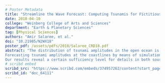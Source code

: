 ```yaml
---
# Poster Metadata
title: "Streamline the Wave Forecast: Computing Tsunamis for Fictitious Earthquakes in Fake Oceans"
date: 2018-04-10
college: "Weinberg College of Arts and Sciences"
department: "Earth & Planetary Sciences"
tag: [Physical Sciences]
authors: "Amir Salaree, et al."
doi: "10.21985/N2WX18"
poster_pdf: /assets/pdfs/2018/Salaree_CRD18.pdf
abstract: "The distribution of tsunami amplitudes in the open ocean is controlled by fault geometry and ocean depth -- or, bathymetry.
Forecasting tsunami amplitudes at the coastlines by means of simulation of propagation -- especially in large grids -- is time-consuming. Therefore, on one hand, it is of interest to eliminate unnecessary calculations in the simulations through removing redundant features in the bathymetry data. On the other hand, designing alternative methods to estimate the tsunami behavior, especially in the far field, in order to avoid the time-consuming finite-difference algorithms is desirable. To achieve this, we use a spherical harmonics approach to simplify the bathymetry and also approximate the earthquake source by several ray-generating points.
Our results reveal a certain sufficiency level for details in both source and propagation of tsunamis."
# scribd embed
scribd_src: "https://www.scribd.com/embeds/374957262/content?start_page=1&view_mode=scroll&access_key=key-MZ0x9t9U4e2IxAV9HC0W&show_recommendations=true"
scribd_id: "doc_64111"
---
```

